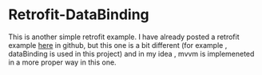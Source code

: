 # Retrofit-DataBinding
This is another simple retrofit example.
I have already posted a retrofit example <a href="https://github.com/mahdi-1384/Retrofit">here</a> in github, but this one is a bit different (for example , dataBinding is used in this project) and in my idea , mvvm is implemeneted in a more proper way in this one.
